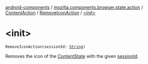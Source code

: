 [android-components](../../../index.md) / [mozilla.components.browser.state.action](../../index.md) / [ContentAction](../index.md) / [RemoveIconAction](index.md) / [&lt;init&gt;](./-init-.md)

# &lt;init&gt;

`RemoveIconAction(sessionId: `[`String`](https://kotlinlang.org/api/latest/jvm/stdlib/kotlin/-string/index.html)`)`

Removes the icon of the [ContentState](../../../mozilla.components.browser.state.state/-content-state/index.md) with the given [sessionId](session-id.md).

